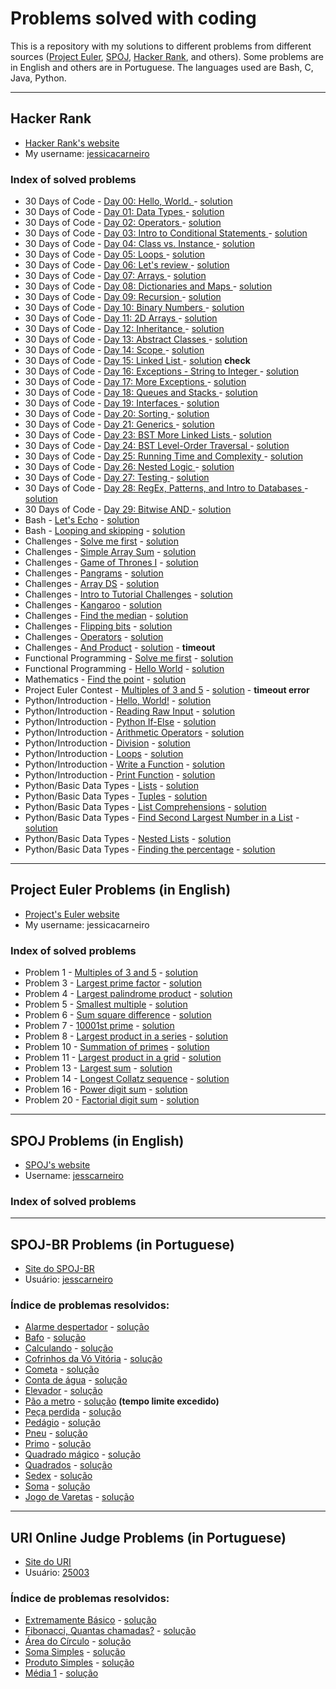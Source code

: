 # Problems solved with coding #

This is a repository with my solutions to different problems from different sources ([Project Euler][euler], [SPOJ][spoj], [Hacker Rank][hackerrank], and others). Some problems are in English and others are in Portuguese. The languages used are Bash, C, Java, Python.

---

## Hacker Rank ##

* [Hacker Rank's website][hackerrank]
* My username: [jessicacarneiro](https://www.hackerrank.com/jessicacarneiro)

### Index of solved problems ###

* 30 Days of Code - [Day 00: Hello, World.
](https://www.hackerrank.com/challenges/30-hello-world) - [solution](hacker_rank/30_days/day0.py)
* 30 Days of Code - [Day 01: Data Types
](https://www.hackerrank.com/challenges/30-data-types) - [solution](hacker_rank/30_days/day1.py)
* 30 Days of Code - [Day 02: Operators
](https://www.hackerrank.com/challenges/30-operators) - [solution](hacker_rank/30_days/day2.py)
* 30 Days of Code - [Day 03: Intro to Conditional Statements
](https://www.hackerrank.com/challenges/30-conditional-statements) - [solution](hacker_rank/30_days/day3.py)
* 30 Days of Code - [Day 04: Class vs. Instance
](https://www.hackerrank.com/challenges/30-class-vs-instance) - [solution](hacker_rank/30_days/day4.py)
* 30 Days of Code - [Day 05: Loops
](https://www.hackerrank.com/challenges/30-loops) - [solution](hacker_rank/30_days/day5.py)
* 30 Days of Code - [Day 06: Let's review
](https://www.hackerrank.com/challenges/30-review-loop) - [solution](hacker_rank/30_days/day6.py)
* 30 Days of Code - [Day 07: Arrays
](https://www.hackerrank.com/challenges/30-arrays) - [solution](hacker_rank/30_days/day7.py)
* 30 Days of Code - [Day 08: Dictionaries and Maps
](https://www.hackerrank.com/challenges/30-dictionaries-and-maps) - [solution](hacker_rank/30_days/day8.py)
* 30 Days of Code - [Day 09: Recursion
](https://www.hackerrank.com/challenges/30-recursion) - [solution](hacker_rank/30_days/day9.py)
* 30 Days of Code - [Day 10: Binary Numbers
](https://www.hackerrank.com/challenges/30-binary-numbers) - [solution](hacker_rank/30_days/day10.py)
* 30 Days of Code - [Day 11: 2D Arrays
](https://www.hackerrank.com/challenges/30-2d-arrays) - [solution](hacker_rank/30_days/day11.py)
* 30 Days of Code - [Day 12: Inheritance
](https://www.hackerrank.com/challenges/30-inheritance) - [solution](hacker_rank/30_days/day12.py)
* 30 Days of Code - [Day 13: Abstract Classes
](https://www.hackerrank.com/challenges/30-abstract-classes) - [solution](hacker_rank/30_days/day13)
* 30 Days of Code - [Day 14: Scope
](https://www.hackerrank.com/challenges/30-scope) - [solution](hacker_rank/30_days/day14.py)
* 30 Days of Code - [Day 15: Linked List
](https://www.hackerrank.com/challenges/30-linked-list) - [solution](hacker_rank/30_days/day15/day15.py) __check__
* 30 Days of Code - [Day 16: Exceptions - String to Integer
](https://www.hackerrank.com/challenges/30-exceptions-string-to-integer) - [solution](hacker_rank/30_days/day16.py)
* 30 Days of Code - [Day 17: More Exceptions
](https://www.hackerrank.com/challenges/30-more-exceptions) - [solution](hacker_rank/30_days/day17.py)
* 30 Days of Code - [Day 18: Queues and Stacks
](https://www.hackerrank.com/challenges/30-queues-stacks) - [solution](hacker_rank/30_days/day18.py)
* 30 Days of Code - [Day 19: Interfaces
](https://www.hackerrank.com/challenges/30-interfaces) - [solution](hacker_rank/30_days/day19)
* 30 Days of Code - [Day 20: Sorting
](https://www.hackerrank.com/challenges/30-sorting) - [solution](hacker_rank/30_days/day20.py)
* 30 Days of Code - [Day 21: Generics
](https://www.hackerrank.com/challenges/30-generics) - [solution](hacker_rank/30_days/day21)
* 30 Days of Code - [Day 23: BST More Linked Lists
](https://www.hackerrank.com/challenges/30-binary-trees) - [solution](hacker_rank/30_days/day23.py)
* 30 Days of Code - [Day 24: BST Level-Order Traversal
](https://www.hackerrank.com/challenges/30-linked-list-deletion) - [solution](hacker_rank/30_days/day24.py)
* 30 Days of Code - [Day 25: Running Time and Complexity
](https://www.hackerrank.com/challenges/30-running-time-and-complexity) - [solution](hacker_rank/30_days/day25.py)
* 30 Days of Code - [Day 26: Nested Logic
](https://www.hackerrank.com/challenges/30-nested-logic) - [solution](hacker_rank/30_days/day26.py)
* 30 Days of Code - [Day 27: Testing
](https://www.hackerrank.com/challenges/30-testing) - [solution](hacker_rank/30_days/day27.py)
* 30 Days of Code - [Day 28: RegEx, Patterns, and Intro to Databases
](https://www.hackerrank.com/challenges/30-regex-patterns) - [solution](hacker_rank/30_days/day28.py)
* 30 Days of Code - [Day 29: Bitwise AND
](https://www.hackerrank.com/challenges/30-bitwise-and) - [solution](hacker_rank/30_days/day29.c)
* Bash - [Let's Echo](https://www.hackerrank.com/challenges/bash-tutorials-lets-echo) - [solution](hacker_rank/bash/hello.sh)
* Bash - [Looping and skipping](https://www.hackerrank.com/challenges/bash-tutorials---looping-and-skipping) - [solution](hacker_rank/bash/odd_99.sh)
* Challenges - [Solve me first](https://www.hackerrank.com/challenges/solve-me-first) - [solution](hacker_rank/challenges/solve_me_first)
* Challenges - [Simple Array Sum](https://www.hackerrank.com/challenges/simple-array-sum) - [solution](hacker_rank/challenges/simple_array_sum)
* Challenges - [Game of Thrones I](https://www.hackerrank.com/challenges/game-of-thrones) - [solution](hacker_rank/game_of_thrones)
* Challenges - [Pangrams](https://www.hackerrank.com/challenges/pangrams) - [solution](hacker_rank/challenges/pangram)
* Challenges - [Array DS](https://www.hackerrank.com/challenges/arrays-ds) - [solution](hacker_rank/challenges/array_ds)
* Challenges - [Intro to Tutorial Challenges](https://www.hackerrank.com/challenges/tutorial-intro) - [solution](hacker_rank/challenges/tutorial_intro)
* Challenges - [Kangaroo](https://www.hackerrank.com/contests/w21/challenges/kangaroo/) - [solution](hacker_rank/challenges/kangaroo)
* Challenges - [Find the median](https://www.hackerrank.com/challenges/find-median) - [solution](hacker_rank/challenges/find_median)
* Challenges - [Flipping bits](https://www.hackerrank.com/challenges/flipping-bits) - [solution](hacker_rank/challenges/flipping_bits)
* Challenges - [Operators](https://www.hackerrank.com/challenges/30-operators) - [solution](hacker_rank/challenges/operators)
* Challenges - [And Product](https://www.hackerrank.com/challenges/and-product) - [solution](hacker_rank/challenges/and_product) - __timeout__
* Functional Programming - [Solve me first](https://www.hackerrank.com/challenges/fp-solve-me-first) - [solution](hacker_rank/functional_programmin/solve_me_first.hs)
* Functional Programming - [Hello World](https://www.hackerrank.com/challenges/fp-hello-world) - [solution](hacker_rank/functional_programmin/hello_world.clj)
* Mathematics - [Find the point](https://www.hackerrank.com/challenges/find-point) - [solution](hacker_rank/mathematics/find_the_point/)
* Project Euler Contest - [Multiples of 3 and 5](https://www.hackerrank.com/contests/projecteuler/challenges/euler001) - [solution](hacker_rank/project_euler_contest/pe1.c) - __timeout error__
* Python/Introduction - [Hello, World!](https://www.hackerrank.com/challenges/py-hello-world) - [solution](python/introduction/hello_world.py)
* Python/Introduction - [Reading Raw Input](https://www.hackerrank.com/challenges/python-raw-input) - [solution](python/introduction/reading_raw_input.py)
* Python/Introduction - [Python If-Else](https://www.hackerrank.com/challenges/py-if-else) - [solution](python/introduction/if_else.py)
* Python/Introduction - [Arithmetic Operators](https://www.hackerrank.com/challenges/python-arithmetic-operators) - [solution](python/introduction/arithmetic_operators.py)
* Python/Introduction - [Division](https://www.hackerrank.com/challenges/python-division) - [solution](python/introduction/division.py)
* Python/Introduction - [Loops](https://www.hackerrank.com/challenges/python-loops) - [solution](python/introduction/loops.py)
* Python/Introduction - [Write a Function](https://www.hackerrank.com/challenges/write-a-function) - [solution](python/introduction/write_a_function.py)
* Python/Introduction - [Print Function](https://www.hackerrank.com/challenges/python-print) - [solution](python/introduction/print_function.py)
* Python/Basic Data Types - [Lists](https://www.hackerrank.com/challenges/python-lists) - [solution](python/basic_data_types/lists.py)
* Python/Basic Data Types - [Tuples](https://www.hackerrank.com/challenges/python-tuples) - [solution](python/basic_data_types/tuples.py)
* Python/Basic Data Types - [List Comprehensions](https://www.hackerrank.com/challenges/list-comprehensions) - [solution](python/basic_data_types/list_comprehensions.py)
* Python/Basic Data Types - [Find Second Largest Number in a List](https://www.hackerrank.com/challenges/find-second-maximum-number-in-a-list) - [solution](python/basic_data_types/second_largest_number.py)
* Python/Basic Data Types - [Nested Lists](https://www.hackerrank.com/challenges/nested-list) - [solution](python/basic_data_types/nested_lists.py)
* Python/Basic Data Types - [Finding the percentage](https://www.hackerrank.com/challenges/finding-the-percentage) - [solution](python/basic_data_types/percentage.py)
---

## Project Euler Problems (in English) ##

* [Project's Euler website][euler]
* My username: jessicacarneiro

### Index of solved problems ###

* Problem 1 - [Multiples of 3 and 5](https://projecteuler.net/problem=1) - [solution](project_euler/problem1)
* Problem 3 - [Largest prime factor](https://projecteuler.net/problem=3) - [solution](project_euler/problem3)
* Problem 4 - [Largest palindrome product](https://projecteuler.net/problem=4) - [solution](project_euler/problem4)
* Problem 5 - [Smallest multiple](https://projecteuler.net/problem=5) - [solution](project_euler/problem5)
* Problem 6 - [Sum square difference](https://projecteuler.net/problem=6) - [solution](project_euler/problem6)
* Problem 7 - [10001st prime](https://projecteuler.net/problem=7) - [solution](project_euler/problem7) 
* Problem 8 - [Largest product in a series](https://projecteuler.net/problem=8) - [solution](project_euler/problem8) 
* Problem 10 - [Summation of primes](https://projecteuler.net/problem=10) - [solution](project_euler/problem10) 
* Problem 11 - [Largest product in a grid](https://projecteuler.net/problem=11) - [solution](project_euler/problem11) 
* Problem 13 - [Largest sum](https://projecteuler.net/problem=13) - [solution](project_euler/problem13) 
* Problem 14 - [Longest Collatz sequence](https://projecteuler.net/problem=14) - [solution](project_euler/problem14)
* Problem 16 - [Power digit sum](https://projecteuler.net/problem=16) - [solution](project_euler/problem16)
* Problem 20 - [Factorial digit sum](https://projecteuler.net/problem=20) - [solution](project_euler/problem20) 

---

## SPOJ Problems (in English) ##

* [SPOJ's website][spoj]
* Username: [jesscarneiro][profile]

### Index of solved problems ###

---

## SPOJ-BR Problems (in Portuguese) ##

* [Site do SPOJ-BR][spojbr]
* Usuário: [jesscarneiro][profilebr]

### Índice de problemas resolvidos: ###

* [Alarme despertador][alades] - [solução](spoj_br/alades)
* [Bafo][bafo] - [solução](spoj_br/bafo)
* [Calculando][calcula] - [solução](spoj_br/calcula)
* [Cofrinhos da Vó Vitória][cofre] - [solução](spoj_br/cofre)
* [Cometa][cometa2] - [solução](spoj_br/cometa2)
* [Conta de água][conta1] - [solução](spoj_br/conta1)
* [Elevador][elevado2] - [solução](spoj_br/elevado2)
* [Pão a metro][pao07] - [solução](spoj_br/pao07) __(tempo limite excedido)__
* [Peça perdida][peca7] - [solução](spoj_br/peca7)
* [Pedágio][pedagio1] - [solução](spoj_br/pedagio1)
* [Pneu][jpneu] - [solução](spoj_br/jpneu)
* [Primo][primo] - [solução](spoj_br/primo)
* [Quadrado mágico][magico11] - [solução](spoj_br/magico11)
* [Quadrados][quadrad2] - [solução](spoj_br/quadrad2)
* [Sedex][jsedex] - [solução](spoj_br/jsedex)
* [Soma][soma] - [solução](spoj_br/soma)
* [Jogo de Varetas][varetas] - [solução](spoj_br/varetas)

---

## URI Online Judge Problems (in Portuguese) ##

* [Site do URI][uribr]
* Usuário: [25003][uriprofile]

### Índice de problemas resolvidos: ###

* [Extremamente Básico][basico] - [solução](uri/1001)
* [Fibonacci, Quantas chamadas?][fibonacci] - [solução](uri/1029)
* [Área do Círculo][circulo] - [solução](uri/1002)
* [Soma Simples][soma] - [solução](uri/1003)
* [Produto Simples][prod] - [solução](uri/1004)
* [Média 1][media1] - [solução](uri/1005)


[euler]: http://projecteuler.net/
[hackerrank]: https://www.hackerrank.com/
[uribr]: https://www.urionlinejudge.com.br/

[profile]:  http://.spoj.com/users/jesscarneiro/
[profilebr]:  http://br.spoj.com/users/jesscarneiro/
[spoj]: http://www.spoj.com/
[spojbr]: http://br.spoj.com/
[uriprofile]: https://www.urionlinejudge.com.br/judge/pt/profile/25003


[test]: http://www.spoj.com/problems/TEST/


[alades]:   http://br.spoj.com/problems/ALADES/
[bafo]:     http://br.spoj.com/problems/BAFO/
[calcula]:  http://br.spoj.com/problems/CALCULA/
[cofre]:    http://br.spoj.com/problems/COFRE/
[cometa2]:  http://br.spoj.com/problems/COMETA2/
[conta1]:   http://br.spoj.com/problems/CONTA1/
[elevado2]: http://br.spoj.com/problems/ELEVADO2/
[jpneu]:    http://br.spoj.com/problems/JPNEU/
[jsedex]:   http://br.spoj.com/problems/JSEDEX/
[magico11]: http://br.spoj.com/problems/MAGICO11/
[pao07]:    http://br.spoj.com/problems/PAO07/
[peca7]:    http://br.spoj.com/problems/PECA7/
[pedagio1]: http://br.spoj.com/problems/PEDAGIO1/
[primo]:    http://br.spoj.com/problems/PRIMO/
[quadrad2]: http://br.spoj.com/problems/QUADRAD2/
[soma]:     http://br.spoj.com/problems/SOMA/
[varetas]:  http://br.spoj.com/problems/VARETAS/

[basico]: https://www.urionlinejudge.com.br/judge/pt/problems/view/1001
[fibonacci]: https://www.urionlinejudge.com.br/judge/pt/problems/view/1029
[circulo]: https://www.urionlinejudge.com.br/judge/pt/problems/view/1002
[soma]: https://www.urionlinejudge.com.br/judge/pt/problems/view/1003
[prod]: https://www.urionlinejudge.com.br/judge/pt/problems/view/1004
[media1]: https://www.urionlinejudge.com.br/judge/pt/problems/view/1005